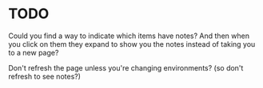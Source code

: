 # TODO

Could you find a way to indicate which items have notes?
And then when you click on them they expand to show you the notes instead of taking you to a new page?

Don't refresh the page unless you're changing environments? (so don't refresh to see notes?)
